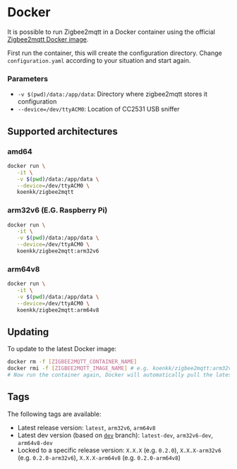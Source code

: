 # Docker
It is possible to run Zigbee2mqtt in a Docker container using the official [Zigbee2mqtt Docker image](https://hub.docker.com/r/koenkk/zigbee2mqtt/).

First run the container, this will create the configuration directory. Change `configuration.yaml` according to your situation and start again.

### Parameters
* `-v $(pwd)/data:/app/data`: Directory where zigbee2mqtt stores it configuration
* `--device=/dev/ttyACM0`: Location of CC2531 USB sniffer

## Supported architectures
### amd64
```bash
docker run \
   -it \
   -v $(pwd)/data:/app/data \
   --device=/dev/ttyACM0 \
   koenkk/zigbee2mqtt
```

### arm32v6 (E.G. Raspberry Pi)
```bash
docker run \
   -it \
   -v $(pwd)/data:/app/data \
   --device=/dev/ttyACM0 \
   koenkk/zigbee2mqtt:arm32v6
```

### arm64v8
```bash
docker run \
   -it \
   -v $(pwd)/data:/app/data \
   --device=/dev/ttyACM0 \
   koenkk/zigbee2mqtt:arm64v8
```

## Updating
To update to the latest Docker image:
```bash
docker rm -f [ZIGBEE2MQTT_CONTAINER_NAME]
docker rmi -f [ZIGBEE2MQTT_IMAGE_NAME] # e.g. koenkk/zigbee2mqtt:arm32v6
# Now run the container again, Docker will automatically pull the latest image.
```

## Tags
The following tags are available:
- Latest release version: `latest`, `arm32v6`, `arm64v8`
- Latest dev version (based on [`dev`](https://github.com/Koenkk/zigbee2mqtt/tree/dev) branch): `latest-dev`, `arm32v6-dev`, `arm64v8-dev`
- Locked to a specific release version: `X.X.X` (e.g. `0.2.0`), `X.X.X-arm32v6` (e.g. `0.2.0-arm32v6`), `X.X.X-arm64v8` (e.g. `0.2.0-arm64v8`)